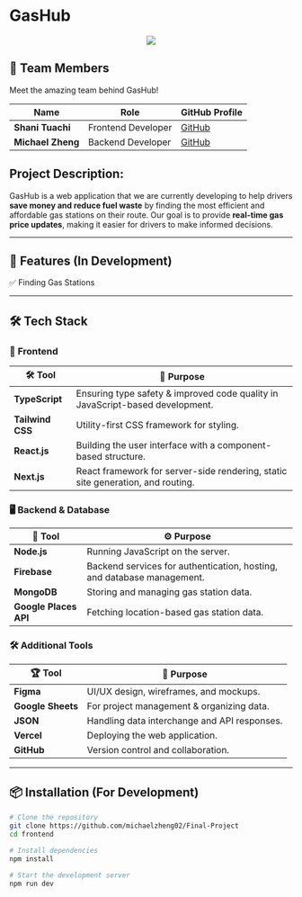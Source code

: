 #  GasHub  
<p align="center">
  <img src="https://github.com/user-attachments/assets/de08558e-0a72-4191-b2bd-1860e5c5fb8a">
</p>

## 👥 Team Members  

Meet the amazing team behind GasHub!  

| Name | Role | GitHub Profile |  
|------|------|---------------|  
| **Shani Tuachi** | Frontend Developer | [GitHub](https://github.com/shaninala) |  
| **Michael Zheng** | Backend Developer | [GitHub](https://github.com/michaelzheng02) |  

## Project Description: 

GasHub is a web application that we are currently developing to help drivers **save money and reduce fuel waste** by finding the most efficient and affordable gas stations on their route. Our goal is to provide **real-time gas price updates**, making it easier for drivers to make informed decisions.  

---

## 🚀 Features (In Development)  

✅ Finding Gas Stations 


---

## 🛠 Tech Stack  

### 🎨 **Frontend**  
| 🛠 Tool  | 📖 Purpose  |  
|---------|------------|  
| **TypeScript** | Ensuring type safety & improved code quality in JavaScript-based development. |  
| **Tailwind CSS** | Utility-first CSS framework for styling. |  
| **React.js** | Building the user interface with a component-based structure. |  
| **Next.js** | React framework for server-side rendering, static site generation, and routing. |  

### 🖥 **Backend & Database**  
| 💾 Tool  | ⚙️ Purpose |  
|---------|-----------|  
| **Node.js** | Running JavaScript on the server. |  
| **Firebase** | Backend services for authentication, hosting, and database management. |  
| **MongoDB** | Storing and managing gas station data. |  
| **Google Places API** | Fetching location-based gas station data. |  

### 🛠 **Additional Tools**  
| 🏆 Tool | 📝 Purpose |  
|--------|---------|  
| **Figma** | UI/UX design, wireframes, and mockups. |  
| **Google Sheets** | For project management & organizing data. |  
| **JSON** | Handling data interchange and API responses. |  
| **Vercel** | Deploying the web application. |  
| **GitHub** | Version control and collaboration. |  

---

## 📦 Installation (For Development)  

```sh
# Clone the repository
git clone https://github.com/michaelzheng02/Final-Project
cd frontend

# Install dependencies
npm install

# Start the development server
npm run dev
